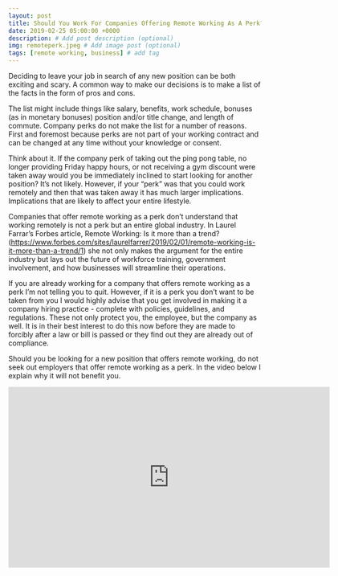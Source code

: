 ```yaml
---
layout: post
title: Should You Work For Companies Offering Remote Working As A Perk?
date: 2019-02-25 05:00:00 +0000
description: # Add post description (optional)
img: remoteperk.jpeg # Add image post (optional)
tags: [remote working, business] # add tag
---
```

Deciding to leave your job in search of any new position can be both exciting and scary. A common way to make our decisions is to make a list of the facts in the form of pros and cons.

The list might include things like salary, benefits, work schedule, bonuses (as in monetary bonuses) position and/or title change, and length of commute.  Company perks do not make the list for a number of reasons. First and foremost because perks are not part of your working contract and can be changed at any time without your knowledge or consent.

Think about it. If the company perk of taking out the ping pong table, no longer providing Friday happy hours, or not receiving a gym discount were taken away would you be immediately inclined to start looking for another position? It’s not likely. However, if your “perk” was that you could work remotely and then that was taken away it has much larger implications. Implications that are likely to affect your entire lifestyle.

Companies that offer remote working as a perk don’t understand that working remotely is not a perk but an entire global industry. In Laurel Farrar’s Forbes article, Remote Working: Is it more than a trend?(https://www.forbes.com/sites/laurelfarrer/2019/02/01/remote-working-is-it-more-than-a-trend/1) she not only makes the argument for the entire industry but lays out the future of workforce training, government involvement, and how businesses will streamline their operations.

If you are already working for a company that offers remote working as a perk I’m not telling you to quit. However, if it is a perk you don’t want to be taken from you I would highly advise that you get involved in making it a company hiring practice - complete with policies, guidelines, and regulations. These not only protect you, the employee, but the company as well. It is in their best interest to do this now before they are made to forcibly after a law or bill is passed or they find out they are already out of compliance.

Should you be looking for a new position that offers remote working, do not seek out employers that offer remote working as a perk. In the video below I explain why it will not benefit you.

<iframe width="640" height="360" src="https://www.youtube.com/embed/GOBQ8guxLI0" frameborder="0" allow="accelerometer; autoplay; encrypted-media; gyroscope; picture-in-picture" allowfullscreen></iframe>
